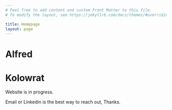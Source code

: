 ```yaml
---
# Feel free to add content and custom Front Matter to this file.
# To modify the layout, see https://jekyllrb.com/docs/themes/#overriding-theme-defaults

title: Homepage
layout: page
---
```


<h1 class='header-styles'>Alfred</h1>
<h1 class='header-styles'>Kolowrat</h1>

Website is in progress.

Email or Linkedin is the best way to reach out, Thanks.
      